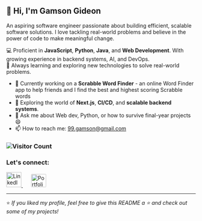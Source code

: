 ## 👋 Hi, I'm Gamson Gideon

An aspiring software engineer passionate about building efficient, scalable software solutions. I love tackling real-world problems and believe in the power of code to make meaningful change.

💻 Proficient in **JavaScript**, **Python**, **Java**, and **Web Development**. With growing experience in backend systems, AI, and DevOps. <br>
🚀 Always learning and exploring new technologies to solve real-world problems.

- 🔭 Currently working on a **Scrabble Word Finder** - an online Word Finder app to help friends and I find the best and highest scoring Scrabble words
- 🌱 Exploring the world of **Next.js**, **CI/CD**, and **scalable backend systems**.
- 💬 Ask me about Web dev, Python, or how to survive final-year projects 😄
- 📫 How to reach me: [99.gamson@gmail.com](mailto:99.gamson@gmail.com)

### ![Visitor Count](https://komarev.com/ghpvc/?username=gamson3&color=blue)

<h3 align="">Let's connect:</h3>
<p>
  <a href="https://linkedin.com/in/gideon-gamson" target="_blank" rel="noopener">
    <img src="https://cdn.jsdelivr.net/gh/devicons/devicon/icons/linkedin/linkedin-original.svg" alt="LinkedIn" width="40" height="40"/>
  </a>
  <a href="https://gideongamson.vercel.app" target="_blank" rel="noopener" style="margin-left: 20px;">
    <img src="https://cdn-icons-png.flaticon.com/128/281/281089.png" 
        alt="Portfolio Icon" width="40" height="35"
        style="background-color: white; padding: 2px; border-radius: 4px;"
    />
  </a>
</p>

---

⭐️ _If you liked my profile, feel free to give this README a ⭐ and check out some of my projects!_

<!--
**Gamson3/gamson3** is a ✨ _special_ ✨ repository because its `README.md` (this file) appears on your GitHub profile.

Here are some ideas to get you started:

- 🔭 I’m currently working on ...
- 🌱 I’m currently learning ...
- 👯 I’m looking to collaborate on ...
- 🤔 I’m looking for help with ...
- 💬 Ask me about ...
- 📫 How to reach me: ...
- 😄 Pronouns: ...
- ⚡ Fun fact: ...
-->
